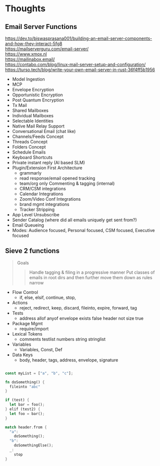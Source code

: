 # Thoughts

## Email Server Functions

https://dev.to/biswasprasana001/building-an-email-server-components-and-how-they-interact-5fg8  
https://mailserverguru.com/email-server/  
https://www.xmox.nl  
https://mailinabox.email/  
https://contabo.com/blog/linux-mail-server-setup-and-configuration/  
https://turso.tech/blog/write-your-own-email-server-in-rust-36f4ff5b1956  

- Model Ingestion
- MCP
- Envelope Encryption
- Opportunistic Encryption
- Post Quantum Encryption
- Tx Mail
- Shared Mailboxes
- Individual Mailboxes
- Selectable Identities
- Native Mail Relay Support
- Conversational Email (chat like)
- Channels/Feeds Concept
- Threads Concept
- Folders Concept
- Schedule Emails
- Keyboard Shortcuts
- Private instant reply (AI based SLM)
- Plugin/Extension First Architecture
  - grammarly
  - read response/email opened tracking
  - team/org only Commenting & tagging (internal)
  - CRM/CSM integrations
  - Calendar Integrations
  - Zoom/Video Conf Integrations
  - brand mgmt integrations
  - Tracker Stripping
- App Level Unsubscribe
- Sender Catalog (where did all emails uniquely get sent from?)
- Email Queueing
- Modes: Audience focused, Personal focused, CSM focused, Executive focused

## Sieve 2 functions

> Goals
> > Handle tagging & filing in a progressive manner
> > Put classes of emails in root dirs and then further move them down as rules narrow

- Flow Control
  - if, else, elsif, continue, stop, 
- Actions
  - reject, redirect, keep, discard, fileinto, expire, forward, tag
- Tests
  - address allof anyof envelope exists false header not size true
- Package Mgmt
  - require/import
- Lexical Tokens
  - comments testlist numbers string stringlist
- Variables
  - Variables, Const, Def
- Data Keys
  - body, header, tags, address, envelope, signature

```rust

const myList = ["a", "b", "c"];

fn doSomething() {
  fileinto "abc"
}

if (test) {
  let bar = foo();
} elif (test2) {
  let foo = bar();
}

match header.from {
  "a":
    doSomething();
  "b":
    doSomethingElse();
  _:
    stop
}
```
